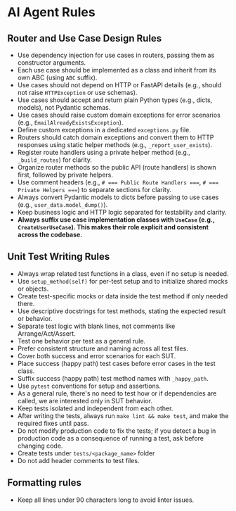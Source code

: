 # AI Agent Rules

## Router and Use Case Design Rules

- Use dependency injection for use cases in routers, passing them as constructor arguments.
- Each use case should be implemented as a class and inherit from its own ABC (using `ABC` suffix).
- Use cases should not depend on HTTP or FastAPI details (e.g., should not raise `HTTPException` or use schemas).
- Use cases should accept and return plain Python types (e.g., dicts, models), not Pydantic schemas.
- Use cases should raise custom domain exceptions for error scenarios (e.g., `EmailAlreadyExistsException`).
- Define custom exceptions in a dedicated `exceptions.py` file.
- Routers should catch domain exceptions and convert them to HTTP responses using static helper methods (e.g., `_report_user_exists`).
- Register route handlers using a private helper method (e.g., `_build_routes`) for clarity.
- Organize router methods so the public API (route handlers) is shown first, followed by private helpers.
- Use comment headers (e.g., `# === Public Route Handlers ===`, `# === Private Helpers ===`) to separate sections for clarity.
- Always convert Pydantic models to dicts before passing to use cases (e.g., `user_data.model_dump()`).
- Keep business logic and HTTP logic separated for testability and clarity.
- **Always suffix use case implementation classes with `UseCase` (e.g., `CreateUserUseCase`). This makes their role explicit and consistent across the codebase.**

## Unit Test Writing Rules

- Always wrap related test functions in a class, even if no setup is needed.
- Use `setup_method(self)` for per-test setup and to initialize shared mocks or objects.
- Create test-specific mocks or data inside the test method if only needed there.
- Use descriptive docstrings for test methods, stating the expected result or behavior.
- Separate test logic with blank lines, not comments like Arrange/Act/Assert.
- Test one behavior per test as a general rule.
- Prefer consistent structure and naming across all test files.
- Cover both success and error scenarios for each SUT.
- Place success (happy path) test cases before error cases in the test class.
- Suffix success (happy path) test method names with `_happy_path`.
- Use `pytest` conventions for setup and assertions.
- As a general rule, there's no need to test how or if dependencies are called, we are interested only in SUT behavior.
- Keep tests isolated and independent from each other.
- After writing the tests, always run `make lint && make test`, and make the required fixes until pass.
- Do not modify production code to fix the tests; if you detect a bug in production code as a consequence of running a test, ask before changing code.
- Create tests under `tests/<package_name>` folder
- Do not add header comments to test files.

## Formatting rules

- Keep all lines under 90 characters long to avoid linter issues.